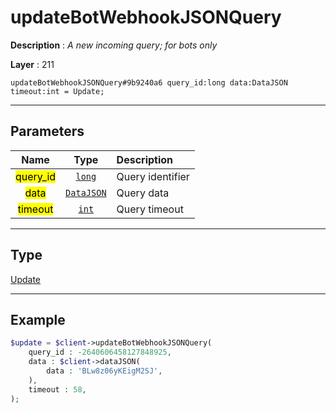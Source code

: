 # updateBotWebhookJSONQuery

**Description** : *A new incoming query; for bots only*

**Layer** : 211

```tl
updateBotWebhookJSONQuery#9b9240a6 query_id:long data:DataJSON timeout:int = Update;
```

---

## Parameters

| Name | Type | Description |
| :---: | :---: | :--- |
| <mark>query_id</mark> | [`long`](type/long) | Query identifier |
| <mark>data</mark> | [`DataJSON`](type/DataJSON) | Query data |
| <mark>timeout</mark> | [`int`](type/int) | Query timeout |

---

## Type

[Update](type/Update)

---

## Example

```php
$update = $client->updateBotWebhookJSONQuery(
	query_id : -2640606458127848925,
	data : $client->dataJSON(
		data : 'BLw8z06yKEigM2SJ',
	),
	timeout : 58,
);
```
